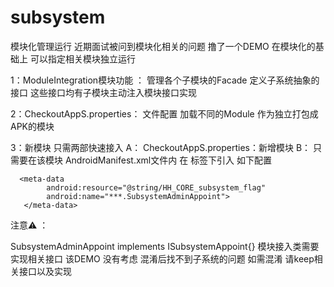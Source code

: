# subsystem
模块化管理运行  近期面试被问到模块化相关的问题  撸了一个DEMO 
在模块化的基础上 可以指定相关模块独立运行 


1：ModuleIntegration模块功能 ： 管理各个子模块的Facade  定义子系统抽象的接口  这些接口均有子模块主动注入模块接口实现

2：CheckoutAppS.properties：  文件配置 加载不同的Module 作为独立打包成APK的模块 

3：新模块 只需两部快速接入
    A： CheckoutAppS.properties：新增模块
    B： 只需要在该模块 AndroidManifest.xml文件内 在<application/> 标签下引入 如下配置
    
    
      <meta-data
            android:resource="@string/HH_CORE_subsystem_flag"
            android:name="***.SubsystemAdminAppoint">
       </meta-data>


注意⚠️ ： 

  SubsystemAdminAppoint implements ISubsystemAppoint{} 模块接入类需要实现相关接口
  该DEMO 没有考虑 混淆后找不到子系统的问题  如需混淆 请keep相关接口以及实现
